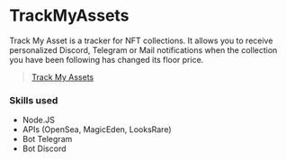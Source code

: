 # TrackMyAssets

Track My Asset is a tracker for NFT collections. It allows you to receive personalized Discord, Telegram or Mail notifications when the collection you have been following has changed its floor price.

> [Track My Assets](https://trackmyassets.info/)


### Skills used
- Node.JS 
- APIs (OpenSea, MagicEden, LooksRare) 
- Bot Telegram 
- Bot Discord
